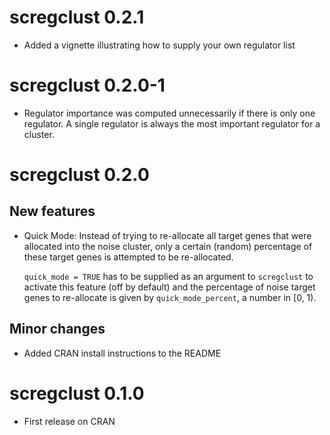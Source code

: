 # scregclust 0.2.1

- Added a vignette illustrating how to supply your own regulator list

# scregclust 0.2.0-1

- Regulator importance was computed unnecessarily if there is only one
  regulator. A single regulator is always the most important regulator
  for a cluster.

# scregclust 0.2.0

## New features

- Quick Mode: Instead of trying to re-allocate all target genes that were
  allocated into the noise cluster, only a certain (random) percentage of
  these target genes is attempted to be re-allocated.
  
  `quick_mode = TRUE` has to be supplied as an argument to `scregclust` to
  activate this feature (off by default) and the percentage of
  noise target genes to re-allocate is given by `quick_mode_percent`,
  a number in [0, 1).

## Minor changes

- Added CRAN install instructions to the README

# scregclust 0.1.0

- First release on CRAN
